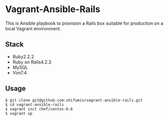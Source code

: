 Vagrant-Ansible-Rails
===============
This is Ansible playbook to provision a Rails box suitable for production on a local Vagrant environment.

## Stack

* Ruby2.2.2
* Ruby on Rails4.2.3
* MySQL
* Vim7.4

## Usage

```
$ git clone git@github.com:shifumin/vagrant-ansible-rails.git
$ cd vagrant-ansible-rails
$ vagrant init chef/centos-6.6
$ vagrant up
```
